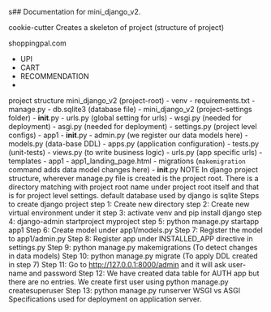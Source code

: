 s## Documentation for mini_django_v2.

cookie-cutter
Creates a skeleton of project (structure of project)

shoppingpal.com
- UPI
- CART
- RECOMMENDATION
- 
project structure
mini_django_v2 (project-root)
    - venv
    - requirements.txt
    - manage.py
    - db.sqlite3 (database file)
    - mini_django_v2 (project-settings folder)
        - __init__.py
        - urls.py (global setting for urls)
        - wsgi.py (needed for deployment)
        - asgi.py  (needed for deployment)
        - settings.py (project level configs)
    - app1
        - __init__.py
        - admin.py (we register our data models here)
        - models.py (data-base DDL)
        - apps.py (application configuration)
        - tests.py (unit-tests)
        - views.py (to write business logic)
        - urls.py (app specific urls)
        - templates
            - app1
                - app1_landing_page.html
        - migrations (`makemigration` command adds data model changes here)
            - __init__.py
NOTE
In django project structure, wherever manage.py file is created is the project root.
There is a directory matching with project root name under project root itself and that is for project level settings.
default database used by django is sqlite
Steps to create django project
step 1: Create new directory
step 2: Create new virtual environment under it
step 3: activate venv and pip install django
step 4: django-admin startproject myproject
step 5: python manage.py startapp app1
Step 6: Create model under app1/models.py
Step 7: Register the model to app1/admin.py
Step 8: Register app under INSTALLED_APP directive in settings.py
Step 9: python manage.py makemigrations (To detect changes in data models)
Step 10: python manage.py migrate (To apply DDL created in step 7)
Step 11: Go to http://127.0.0.1:8000/admin and it will ask user-name and password
Step 12: We have created data table for AUTH app but there are no entries. We create first user using python manage.py createsuperuser
Step 13: python manage.py runserver
WSGI vs ASGI
Specifications used for deployment on application server.